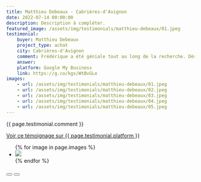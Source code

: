 ```yaml
---
title: Matthieu Debeaux - Cabrières-d'Avignon
date: 2022-07-14 00:00:00
description: Description à compléter.
featured_image: /assets/img/testimonials/matthieu-debeaux/01.jpeg
testimonial:
    buyer: Matthieu Debeaux
    project_type: achat
    city: Cabrières-d'Avignon
    comment: Frédérique a été géniale tout au long de la recherche. Dès l'étape de l'établissement des critères de recherche, Frédérique a su comprendre nos envies et le type de biens et lieux que nous voulions. Sa réactivité et sa disponinilité lorsqu'une offre qui convenait était mise sur le marché, nous a permis de visiter en premier les biens et de pouvoir acheter celui que nous voulions malgrè un marché très tendu :). Même après cette période de chasse, Frédérique est restée à nos côtés pour s'assurer que la vente, les visites, la réception des clés et le démarrage des travaux puissent se faire facilement bien que nous ne soyons pas toujours sur place ! Encore un très grand merci Frédérique !
    answer:
    platform: Google My Business
    link: https://g.co/kgs/WtBvGLe
images:
    - url: /assets/img/testimonials/matthieu-debeaux/01.jpeg
    - url: /assets/img/testimonials/matthieu-debeaux/02.jpeg
    - url: /assets/img/testimonials/matthieu-debeaux/03.jpeg
    - url: /assets/img/testimonials/matthieu-debeaux/04.jpeg
    - url: /assets/img/testimonials/matthieu-debeaux/05.jpeg
---
```


{{ page.testimonial.comment }}

<a href="{{ page.testimonial.link }}" target="blank">Voir ce témoignage sur {{ page.testimonial.platform }}</a>

<div class="blogGlide fullWidth">
    <div class="glide__track" data-glide-el="track">
        <ul class="glide__slides">
            {% for image in page.images %}
            <li class="glide__slide">
                <img src="{{ image.url }}">
            </li>
            {% endfor %}
        </ul>
    </div>
    <div class="glide__arrows d-flex justify-content-center mt-2" data-glide-el="controls">
          <button class="glide__arrow text-default position-static" data-glide-dir="<"><i class="ni ni-bold-left"></i></button>
          <button class="glide__arrow text-default position-static" data-glide-dir=">"><i class="ni ni-bold-right"></i></button>
    </div>
</div>